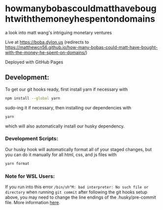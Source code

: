 # howmanybobascouldmatthaveboughtwiththemoneyhespentondomains
a look into matt wang's intriguing monetary ventures

Live at https://boba.dylon.us (redirects to https://matthewcn56.github.io/how-many-bobas-could-matt-have-bought-with-the-money-he-spent-on-domains/)

Deployed with GitHub Pages

## Development:
To get our git hooks ready, first install yarn if necessary with

```sh
npm install --global yarn
```

sudo-ing it if necessary, then installing our dependencies with

```sh
yarn
```

which will also automatically install our husky dependency.

### Development Scripts:
Our husky hook will automatically format all of your staged changes, but you can do it manually for all html, css, and js files with

```sh
yarn format
```

### Note for WSL Users:
If you run into this error `/bin/sh^M: bad interpreter: No such file or directory` when running `git commit` after following the git hooks setup above, you may need to change the line endings of the .husky/pre-commit file. More information [here](https://www.linkedin.com/pulse/wsl-bash-script-binshm-bad-interpreter-file-directory-john-west).
